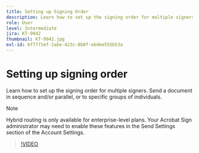 ```yaml
---
title: Setting up Signing Order
description: Learn how to set up the signing order for multiple signers
role: User
level: Intermediate
jira: KT-9942
thumbnail: KT-9942.jpg
exl-id: bf7771ef-1abe-423c-8b0f-ebdee555b53a
---
```

# Setting up signing order

Learn how to set up the signing order for multiple signers. Send a document in sequence and/or parallel, or to specific groups of individuals. 

>[!NOTE]
>
>Hybrid routing is only available for enterprise-level plans. Your Acrobat Sign administrator may need to enable these features in the Send Settings section of the Account Settings. 

>[!VIDEO](https://video.tv.adobe.com/v/342249?quality=12&learn=on&hidetitle=true)
